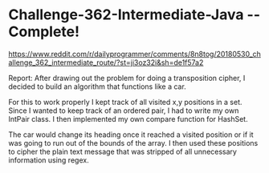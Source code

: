 # Challenge-362-Intermediate-Java -- Complete!

https://www.reddit.com/r/dailyprogrammer/comments/8n8tog/20180530_challenge_362_intermediate_route/?st=ji3oz32i&sh=de1f57a2

Report:
After drawing out the problem for doing a transposition cipher, I decided to build an algorithm that functions like a car.  

For this to work properly I kept track of all visited x,y positions in a set. Since I wanted to keep track of an ordered pair, I had to write my own IntPair class.  I then implemented my own compare function for HashSet.

The car would change its heading once it reached a visited position or if it was going to run out of the bounds of the array. I then used these positions to cipher the plain text message that was stripped of all unnecessary information using regex.

